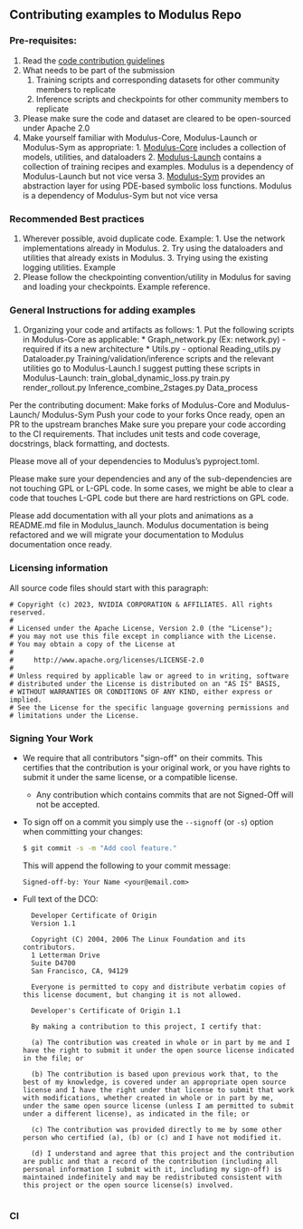 ## Contributing examples to Modulus Repo

### Pre-requisites:
1. Read the [code contribution guidelines](https://github.com/NVIDIA/modulus/blob/main/CONTRIBUTING.md)
2. What needs to be part of the submission
    1. Training scripts and corresponding datasets for other community members to replicate
    2. Inference scripts and checkpoints for other community members to replicate
3. Please make sure the code and dataset are cleared to be open-sourced under Apache 2.0
4. Make yourself familiar with Modulus-Core, Modulus-Launch or Modulus-Sym as appropriate:
        1. [Modulus-Core](https://github.com/NVIDIA/modulus) includes a collection of models, utilities, and dataloaders
        2. [Modulus-Launch](https://github.com/NVIDIA/modulus-launch) contains a collection of training recipes and examples. Modulus is a dependency of Modulus-Launch but not vice versa 
        3. [Modulus-Sym](https://github.com/NVIDIA/modulus-sym) provides an abstraction layer for using PDE-based symbolic loss functions.  Modulus is a dependency of Modulus-Sym but not vice versa


### Recommended Best practices 
1. Wherever possible, avoid  duplicate code. Example: 
        1. Use the network implementations already in Modulus.
        2. Try using the dataloaders and utilities that already exists in Modulus.
        3. Trying using the existing logging utilities. Example
2. Please follow the checkpointing convention/utility in Modulus for saving and loading your checkpoints. Example reference. 

### General Instructions for adding examples
1. Organizing your code and artifacts as follows:
        1. Put the following scripts in Modulus-Core as applicable:
            * Graph_network.py (Ex: network.py) - required if its a new architecture
            * Utils.py - optional
Reading_utils.py
Dataloader.py
Training/validation/inference scripts and the relevant utilities go to Modulus-Launch.I suggest putting these scripts in Modulus-Launch:
train_global_dynamic_loss.py
train.py
render_rollout.py
Inference_combine_2stages.py
Data_process

Per the contributing document: 
Make forks of Modulus-Core and Modulus-Launch/ Modulus-Sym
Push your code to your forks
Once ready, open an PR to the upstream branches
Make sure you prepare your code according to the CI requirements. That includes unit tests and code coverage, docstrings, black formatting, and doctests.

Please move all of your dependencies to Modulus’s pyproject.toml.

Please make sure your dependencies and any of the sub-dependencies are not touching GPL or L-GPL code. In some cases, we might be able to clear a code that touches L-GPL code but there are hard restrictions on GPL code.

Please add documentation with all your plots and animations as a README.md file in Modulus_launch. Modulus documentation is being refactored and we will migrate your documentation to Modulus documentation once ready.




### Licensing information
All source code files should start with this paragraph:
```
# Copyright (c) 2023, NVIDIA CORPORATION & AFFILIATES. All rights reserved.
#
# Licensed under the Apache License, Version 2.0 (the "License");
# you may not use this file except in compliance with the License.
# You may obtain a copy of the License at
#
#     http://www.apache.org/licenses/LICENSE-2.0
#
# Unless required by applicable law or agreed to in writing, software
# distributed under the License is distributed on an "AS IS" BASIS,
# WITHOUT WARRANTIES OR CONDITIONS OF ANY KIND, either express or implied.
# See the License for the specific language governing permissions and
# limitations under the License.
```
### Signing Your Work

* We require that all contributors "sign-off" on their commits. This certifies that the contribution is your original work, or you have rights to submit it under the same license, or a compatible license.

  * Any contribution which contains commits that are not Signed-Off will not be accepted.

* To sign off on a commit you simply use the `--signoff` (or `-s`) option when committing your changes:
  ```bash
  $ git commit -s -m "Add cool feature."
  ```
  This will append the following to your commit message:
  ```
  Signed-off-by: Your Name <your@email.com>
  ```

* Full text of the DCO:

  ```
    Developer Certificate of Origin
    Version 1.1
    
    Copyright (C) 2004, 2006 The Linux Foundation and its contributors.
    1 Letterman Drive
    Suite D4700
    San Francisco, CA, 94129
    
    Everyone is permitted to copy and distribute verbatim copies of this license document, but changing it is not allowed.
  ```

  ```
    Developer's Certificate of Origin 1.1
    
    By making a contribution to this project, I certify that:
    
    (a) The contribution was created in whole or in part by me and I have the right to submit it under the open source license indicated in the file; or
    
    (b) The contribution is based upon previous work that, to the best of my knowledge, is covered under an appropriate open source license and I have the right under that license to submit that work with modifications, whether created in whole or in part by me, under the same open source license (unless I am permitted to submit under a different license), as indicated in the file; or
    
    (c) The contribution was provided directly to me by some other person who certified (a), (b) or (c) and I have not modified it.
    
    (d) I understand and agree that this project and the contribution are public and that a record of the contribution (including all personal information I submit with it, including my sign-off) is maintained indefinitely and may be redistributed consistent with this project or the open source license(s) involved.
    
### CI
